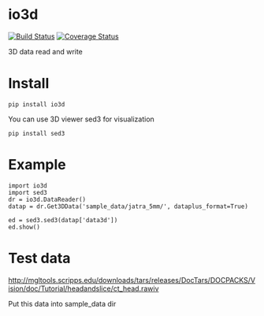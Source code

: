 io3d
====

[![Build Status](https://travis-ci.org/mjirik/io3d.svg?branch=master)](https://travis-ci.org/mjirik/io3d)
[![Coverage Status](https://coveralls.io/repos/mjirik/io3d/badge.svg?branch=master)](https://coveralls.io/r/mjirik/io3d?branch=master)

3D data read and write


Install
===


    pip install io3d

You can use 3D viewer sed3 for visualization

    pip install sed3


Example
===

    import io3d
    import sed3
    dr = io3d.DataReader()
    datap = dr.Get3DData('sample_data/jatra_5mm/', dataplus_format=True)

    ed = sed3.sed3(datap['data3d'])
    ed.show()

Test data
===

http://mgltools.scripps.edu/downloads/tars/releases/DocTars/DOCPACKS/Vision/doc/Tutorial/headandslice/ct_head.rawiv

Put this data into sample_data dir
